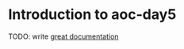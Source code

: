 # Introduction to aoc-day5

TODO: write [great documentation](http://jacobian.org/writing/what-to-write/)
